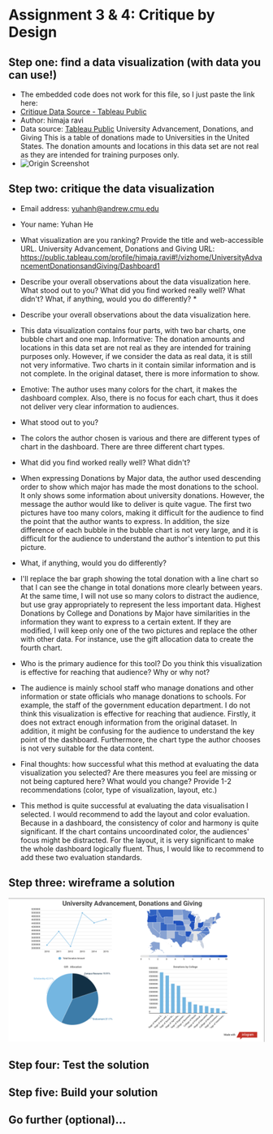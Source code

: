 # Assignment 3 & 4: Critique by Design

## Step one: find a data visualization (with data you can use!)

- The embedded code does not work for this file, so I just paste the link here:
- [Critique Data Source - Tableau Public](https://public.tableau.com/views/UniversityAdvancementDonationsandGiving/Dashboard1?:display_count=y&:origin=viz_share_link)
- Author: himaja ravi
- Data source: [Tableau Public](https://public.tableau.com/en-gb/s/resources) University Advancement, Donations, and Giving
This is a table of donations made to Universities in the United States. The donation amounts and locations in this data set are not real as they are intended for training purposes only.
- ![Origin Screenshot](https://drive.google.com/file/d/1fR8E2lnnSXqAWExNCE-eEcWSHRy3qDtb/view?usp=sharing)

## Step two: critique the data visualization
- Email address: yuhanh@andrew.cmu.edu
- Your name: Yuhan He

- What visualization are you ranking? Provide the title and web-accessible URL.
University Advancement, Donations and Giving
URL:
https://public.tableau.com/profile/himaja.ravi#!/vizhome/UniversityAdvancementDonationsandGiving/Dashboard1

- Describe your overall observations about the data visualization here. What stood out to you? What did you find worked really well? What didn't? What, if anything, would you do differently? *
- Describe your overall observations about the data visualization here.
- This data visualization contains four parts, with two bar charts, one bubble chart and one map.
Informative: The donation amounts and locations in this data set are not real as they are intended for training purposes only. However, if we consider the data as real data, it is still not very informative. Two charts in it contain similar information and is not complete. In the original dataset, there is more information to show.

- Emotive: The author uses many colors for the chart, it makes the dashboard complex. Also, there is no focus for each chart, thus it does not deliver very clear information to audiences.

- What stood out to you? 
- The colors the author chosen is various and there are different types of chart in the dashboard.
There are three different chart types.

- What did you find worked really well? What didn't?
- When expressing Donations by Major data, the author used descending order to show which major has made the most donations to the school.
It only shows some information about university donations. However, the message the author would like to deliver is quite vague. 
The first two pictures have too many colors, making it difficult for the audience to find the point that the author wants to express.
In addition, the size difference of each bubble in the bubble chart is not very large, and it is difficult for the audience to understand the author's intention to put this picture.

- What, if anything, would you do differently? 
- I'll replace the bar graph showing the total donation with a line chart so that I can see the change in total donations more clearly between years. At the same time, I will not use so many colors to distract the audience, but use gray appropriately to represent the less important data. Highest Donations by College and Donations by Major have similarities in the information they want to express to a certain extent. If they are modified, I will keep only one of the two pictures and replace the other with other data. For instance, use the gift allocation data to create the fourth chart.

- Who is the primary audience for this tool? Do you think this visualization is effective for reaching that audience? Why or why not?
- The audience is mainly school staff who manage donations and other information or state officials who manage donations to schools. For example, the staff of the government education department.
I do not think this visualization is effective for reaching that audience. Firstly, it does not extract enough information from the original dataset. In addition, it might be confusing for the audience to understand the key point of the dashboard. Furthermore, the chart type the author chooses is not very suitable for the data content.

- Final thoughts: how successful what this method at evaluating the data visualization you selected? Are there measures you feel are missing or not being captured here? What would you change? Provide 1-2 recommendations (color, type of visualization, layout, etc.)
- This method is quite successful at evaluating the data visualisation I selected. I would recommend to add the layout and color evaluation. Because in a dashboard, the consistency of color and harmony is quite significant. If the chart contains uncoordinated color, the audiences' focus might be distracted. For the layout, it is very significant to make the whole dashboard logically fluent. Thus, I would like to recommend to add these two evaluation standards.

## Step three: wireframe a solution
![Wireframe](https://github.com/hyh1997112/94870portfolio/blob/master/images/Wireframe.png)
## Step four: Test the solution

## Step five: Build your solution

## Go further (optional)...
